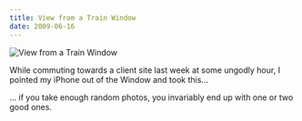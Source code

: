 ```yaml
---
title: View from a Train Window
date: 2009-06-16
---
```


![View from a Train Window](https://source.unsplash.com/Pll7AP6NFpY/1600x900)

While commuting towards a client site last week at some ungodly hour, I pointed my iPhone out of the Window and took this...

... if you take enough random photos, you invariably end up with one or two good ones.